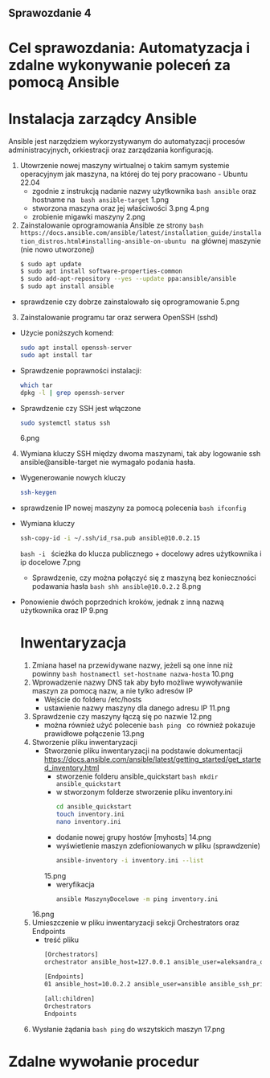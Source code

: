 ## Sprawozdanie 4
# Cel sprawozdania: Automatyzacja i zdalne wykonywanie poleceń za pomocą Ansible

# Instalacja zarządcy Ansible
Ansible jest narzędziem wykorzystywanym do automatyzacji procesów administracyjnych, orkiestracji oraz zarządzania konfiguracją. 
1. Utowrzenie nowej maszyny wirtualnej o takim samym systemie operacyjnym jak maszyna, na której do tej pory pracowano - Ubuntu 22.04
   - zgodnie z instrukcją nadanie nazwy użytkownika ```bash ansible``` oraz hostname na ``` bash ansible-target```
     1.png
   - stworzona maszyna oraz jej właściwości
     3.png
     4.png
   - zrobienie migawki maszyny
     2.png
2. Zainstalowanie oprogramowania Ansible ze strony ```bash https://docs.ansible.com/ansible/latest/installation_guide/installation_distros.html#installing-ansible-on-ubuntu ``` 
   na głównej maszynie (nie nowo utworzonej)
   ```bash
   $ sudo apt update
   $ sudo apt install software-properties-common
   $ sudo add-apt-repository --yes --update ppa:ansible/ansible
   $ sudo apt install ansible
   ```
  - sprawdzenie czy dobrze zainstalowało się oprogramowanie
    5.png
3. Zainstalowanie programu tar oraz serwera OpenSSH (sshd)
  - Użycie poniższych komend:
    ``` bash
    sudo apt install openssh-server
    sudo apt install tar
    ```
  - Sprawdzenie poprawności instalacji:
    ``` bash
    which tar
    dpkg -l | grep openssh-server
    ```
  - Sprawdzenie czy SSH jest włączone
    ``` bash
    sudo systemctl status ssh
    ```
    6.png
4. Wymiana kluczy SSH między dwoma maszynami, tak aby logowanie ssh ansible@ansible-target nie wymagało podania hasła.
  - Wygenerowanie nowych kluczy
    ```bash
    ssh-keygen
    ```
  - sprawdzenie IP nowej maszyny za pomocą polecenia ```bash ifconfig ``` 
  - Wymiana kluczy
      
    ```bash
    ssh-copy-id -i ~/.ssh/id_rsa.pub ansible@10.0.2.15
    ```
    ```bash -i ``` ścieżka do klucza publicznego + docelowy adres użytkownika i ip docelowe
    7.png
    - Sprawdzenie, czy można połączyć się z maszyną bez konieczności podawania hasła
      `` bash shh ansible@10.0.2.2 ``
    8.png
  - Ponowienie dwóch poprzednich kroków, jednak z inną nazwą użytkownika oraz IP
    9.png

    # Inwentaryzacja
    1. Zmiana haseł na przewidywane nazwy, jeżeli są one inne niż powinny
      ``` bash hostnamectl set-hostname nazwa-hosta ```
      10.png
    2. Wprowadzenie nazwy DNS tak aby było możliwe wywoływaniie maszyn za pomocą nazw, a nie tylko adresów IP
        - Wejście do folderu /etc/hosts
        - ustawienie nazwy maszyny dla danego adresu IP
      11.png
    3. Sprawdzenie czy maszyny łączą się po nazwie
      12.png
       - można również użyć polecenie ```bash ping ``` co również pokazuje prawidłowe połączenie
       13.png
    4. Stworzenie pliku inwentaryzacji
       - Stworzenie pliku inwentaryzacji na podstawie dokumentacji https://docs.ansible.com/ansible/latest/getting_started/get_started_inventory.html
         - stworzenie folderu ansible_quickstart ```bash mkdir ansible_quickstart```
         - w stworzonym folderze stworzenie pliku inventory.ini
           ```bash
           cd ansible_quickstart
           touch inventory.ini
           nano inventory.ini
            ```
          - dodanie nowej grupy hostów [myhosts]
         14.png
         - wyświetlenie maszyn zdefioniowanych w pliku (sprawdzenie)
           ```bash
           ansible-inventory -i inventory.ini --list
           ```
         15.png
         - weryfikacja
           ```bash
           ansible MaszynyDocelowe -m ping inventory.ini
           ```
        16.png
      5. Umieszczenie w pliku inwentaryzacji sekcji Orchestrators oraz Endpoints
         - treść pliku
           ```bash
           [Orchestrators]
           orchestrator ansible_host=127.0.0.1 ansible_user=aleksandra_o ansible_ssh_private_key_file=/home/aleksandra_o/.ssh/id_rsa

           [Endpoints]
           01 ansible_host=10.0.2.2 ansible_user=ansible ansible_ssh_private_key_file=/home/aleksandra_o/.ssh/id_rsa

           [all:children]
           Orchestrators
           Endpoints
           ```
      6. Wysłanie żądania ```bash ping``` do wszytskich maszyn
    17.png

# Zdalne wywołanie procedur
           
